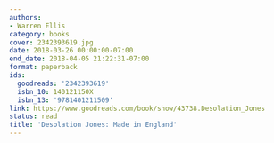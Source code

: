 ```yaml
---
authors:
- Warren Ellis
category: books
cover: 2342393619.jpg
date: 2018-03-26 00:00:00-07:00
end_date: 2018-04-05 21:22:31-07:00
format: paperback
ids:
  goodreads: '2342393619'
  isbn_10: 140121150X
  isbn_13: '9781401211509'
link: https://www.goodreads.com/book/show/43738.Desolation_Jones
status: read
title: 'Desolation Jones: Made in England'
---
```


